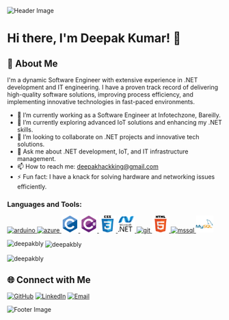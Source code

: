 ![Header Image](banner.png)

# Hi there, I'm Deepak Kumar! 👋

## 🚀 About Me
I'm a dynamic Software Engineer with extensive experience in .NET development and IT engineering. I have a proven track record of delivering high-quality software solutions, improving process efficiency, and implementing innovative technologies in fast-paced environments.

- 🔭 I’m currently working as a Software Engineer at Infotechzone, Bareilly.
- 🌱 I’m currently exploring advanced IoT solutions and enhancing my .NET skills.
- 👯 I’m looking to collaborate on .NET projects and innovative tech solutions.
- 💬 Ask me about .NET development, IoT, and IT infrastructure management.
- 📫 How to reach me: [deepakhackking@gmail.com](mailto:deepakhackking@gmail.com)
- ⚡ Fun fact: I have a knack for solving hardware and networking issues efficiently.


<h3 align="left">Languages and Tools:</h3>
<p align="left"> <a href="https://www.arduino.cc/" target="_blank" rel="noreferrer"> <img src="https://cdn.worldvectorlogo.com/logos/arduino-1.svg" alt="arduino" width="40" height="40"/> </a> <a href="https://azure.microsoft.com/en-in/" target="_blank" rel="noreferrer"> <img src="https://www.vectorlogo.zone/logos/microsoft_azure/microsoft_azure-icon.svg" alt="azure" width="40" height="40"/> </a> <a href="https://www.cprogramming.com/" target="_blank" rel="noreferrer"> <img src="https://raw.githubusercontent.com/devicons/devicon/master/icons/c/c-original.svg" alt="c" width="40" height="40"/> </a> <a href="https://www.w3schools.com/cs/" target="_blank" rel="noreferrer"> <img src="https://raw.githubusercontent.com/devicons/devicon/master/icons/csharp/csharp-original.svg" alt="csharp" width="40" height="40"/> </a> <a href="https://www.w3schools.com/css/" target="_blank" rel="noreferrer"> <img src="https://raw.githubusercontent.com/devicons/devicon/master/icons/css3/css3-original-wordmark.svg" alt="css3" width="40" height="40"/> </a> <a href="https://dotnet.microsoft.com/" target="_blank" rel="noreferrer"> <img src="https://raw.githubusercontent.com/devicons/devicon/master/icons/dot-net/dot-net-original-wordmark.svg" alt="dotnet" width="40" height="40"/> </a> <a href="https://git-scm.com/" target="_blank" rel="noreferrer"> <img src="https://www.vectorlogo.zone/logos/git-scm/git-scm-icon.svg" alt="git" width="40" height="40"/> </a> <a href="https://www.w3.org/html/" target="_blank" rel="noreferrer"> <img src="https://raw.githubusercontent.com/devicons/devicon/master/icons/html5/html5-original-wordmark.svg" alt="html5" width="40" height="40"/> </a> <a href="https://www.microsoft.com/en-us/sql-server" target="_blank" rel="noreferrer"> <img src="https://www.svgrepo.com/show/303229/microsoft-sql-server-logo.svg" alt="mssql" width="40" height="40"/> </a> <a href="https://www.mysql.com/" target="_blank" rel="noreferrer"> <img src="https://raw.githubusercontent.com/devicons/devicon/master/icons/mysql/mysql-original-wordmark.svg" alt="mysql" width="40" height="40"/> </a> </p>

<p><img align="left" src="https://github-readme-stats.vercel.app/api/top-langs?username=deepakbly&show_icons=true&locale=en&layout=compact" alt="deepakbly" /></p>

<p>&nbsp;<img align="center" src="https://github-readme-stats.vercel.app/api?username=deepakbly&show_icons=true&locale=en" alt="deepakbly" /></p>

<p><img align="center" src="https://github-readme-streak-stats.herokuapp.com/?user=deepakbly&" alt="deepakbly" /></p>




## 🌐 Connect with Me
[![GitHub](https://img.shields.io/badge/GitHub-181717?style=for-the-badge&logo=github&logoColor=white)](https://github.com/deepakbly)
[![LinkedIn](https://img.shields.io/badge/LinkedIn-0A66C2?style=for-the-badge&logo=linkedin&logoColor=white)](https://www.linkedin.com/in/deepak-kumar-58296115a?utm_source=share&utm_campaign=share_via&utm_content=profile&utm_medium=android_app/)
[![Email](https://img.shields.io/badge/Email-D14836?style=for-the-badge&logo=gmail&logoColor=white)](mailto:deepakhackking@gmail.com)

![Footer Image](footer.png)

